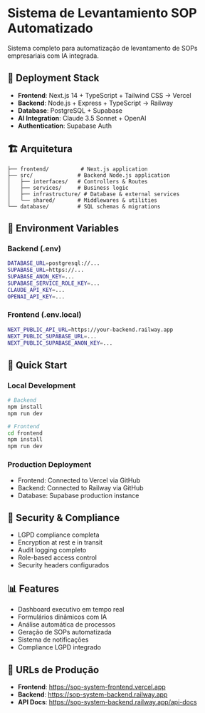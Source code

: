 # Sistema de Levantamiento SOP Automatizado

Sistema completo para automatização de levantamento de SOPs empresariais com IA integrada.

## 🚀 Deployment Stack

- **Frontend**: Next.js 14 + TypeScript + Tailwind CSS → Vercel
- **Backend**: Node.js + Express + TypeScript → Railway  
- **Database**: PostgreSQL + Supabase
- **AI Integration**: Claude 3.5 Sonnet + OpenAI
- **Authentication**: Supabase Auth

## 🏗️ Arquitetura

```
├── frontend/          # Next.js application
├── src/              # Backend Node.js application
│   ├── interfaces/   # Controllers & Routes
│   ├── services/     # Business logic
│   ├── infrastructure/ # Database & external services
│   └── shared/       # Middlewares & utilities
└── database/         # SQL schemas & migrations
```

## 🔧 Environment Variables

### Backend (.env)
```bash
DATABASE_URL=postgresql://...
SUPABASE_URL=https://...
SUPABASE_ANON_KEY=...
SUPABASE_SERVICE_ROLE_KEY=...
CLAUDE_API_KEY=...
OPENAI_API_KEY=...
```

### Frontend (.env.local)
```bash
NEXT_PUBLIC_API_URL=https://your-backend.railway.app
NEXT_PUBLIC_SUPABASE_URL=...
NEXT_PUBLIC_SUPABASE_ANON_KEY=...
```

## 🚀 Quick Start

### Local Development
```bash
# Backend
npm install
npm run dev

# Frontend
cd frontend
npm install
npm run dev
```

### Production Deployment
- Frontend: Connected to Vercel via GitHub
- Backend: Connected to Railway via GitHub
- Database: Supabase production instance

## 🔐 Security & Compliance

- LGPD compliance completa
- Encryption at rest e in transit
- Audit logging completo
- Role-based access control
- Security headers configurados

## 📊 Features

- Dashboard executivo em tempo real
- Formulários dinâmicos com IA
- Análise automática de processos
- Geração de SOPs automatizada
- Sistema de notificações
- Compliance LGPD integrado

## 🔗 URLs de Produção

- **Frontend**: https://sop-system-frontend.vercel.app
- **Backend**: https://sop-system-backend.railway.app
- **API Docs**: https://sop-system-backend.railway.app/api-docs